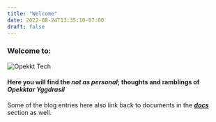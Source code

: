 ```yaml
---
title: "Welcome"
date: 2022-08-24T13:35:10-07:00
draft: false
---
```

### Welcome to:<br>
![Opekkt Tech](/images/opekkt.tech.png)<br>
#### Here you will find the ***not as personal***; thoughts and ramblings of ***Opekktar Yggdrasil***
Some of the blog entries here also link back to documents in the ***[docs](/docs/)*** section as well.
